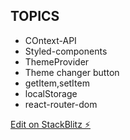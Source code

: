 ## TOPICS

* COntext-API
* Styled-components
* ThemeProvider
* Theme changer button
* getItem,setItem
* localStorage
* react-router-dom

[Edit on StackBlitz ⚡️](https://stackblitz.com/edit/react-qpjnxu)
